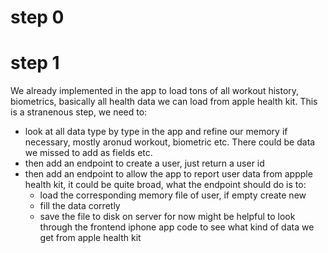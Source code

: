 # step 0

# step 1

We already implemented in the app to load tons of all workout history, biometrics, basically all health data we can load from apple health kit.
This is a stranenous step, we need to:

- look at all data type by type in the app and refine our memory if necessary, mostly aronud workout, biometric etc. There could be data we missed to add as fields etc.
- then add an endpoint to create a user, just return a user id
- then add an endpoint to allow the app to report user data from appple health kit, it could be quite broad, what the endpoint should do is to:
  - load the corresponding memory file of user, if empty create new
  - fill the data corretly
  - save the file to disk on server for now
    might be helpful to look through the frontend iphone app code to see what kind of data we get from apple health kit
